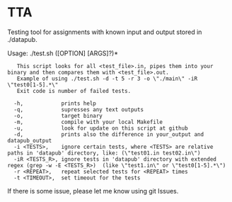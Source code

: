 # TTA
Testing tool for assignments with known input and output stored in ./datapub.

Usage: ./test.sh ([OPTION] [ARGS]?)*

       This script looks for all <test_file>.in, pipes them into your binary and then compares them with <test_file>.out.
       Example of using ./test.sh -d -t 5 -r 3 -o \"./main\" -iR \"test0[1-5].*\"
       Exit code is number of failed tests. 
       
      -h,            prints help
      -q,            supresses any text outputs
      -o,            target binary
      -m,            compile with your local Makefile
      -u,            look for update on this script at github
      -d,            prints also the difference in your_output and datapub_output
      -i <TESTS>,    ignore certain tests, where <TESTS> are relative paths in 'datapub' directory, like: (\"test01.in test02.in\")
      -iR <TESTS_R>, ignore tests in 'datapub' directory with extended regex (grep -w -E <TESTS_R>)  (like \"test1.in\" or \"test0[1-5].*\")
      -r <REPEAT>,   repeat selected tests for <REPEAT> times
      -t <TIMEOUT>,  set timeout for the tests
      
If there is some issue, please let me know using git Issues.
